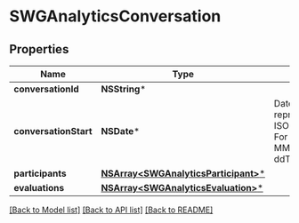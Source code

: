 # SWGAnalyticsConversation

## Properties
Name | Type | Description | Notes
------------ | ------------- | ------------- | -------------
**conversationId** | **NSString*** |  | [optional] 
**conversationStart** | **NSDate*** | Date time is represented as an ISO-8601 string. For example: yyyy-MM-ddTHH:mm:ss.SSSZ | [optional] 
**participants** | [**NSArray&lt;SWGAnalyticsParticipant&gt;***](SWGAnalyticsParticipant.md) |  | [optional] 
**evaluations** | [**NSArray&lt;SWGAnalyticsEvaluation&gt;***](SWGAnalyticsEvaluation.md) |  | [optional] 

[[Back to Model list]](../README.md#documentation-for-models) [[Back to API list]](../README.md#documentation-for-api-endpoints) [[Back to README]](../README.md)


